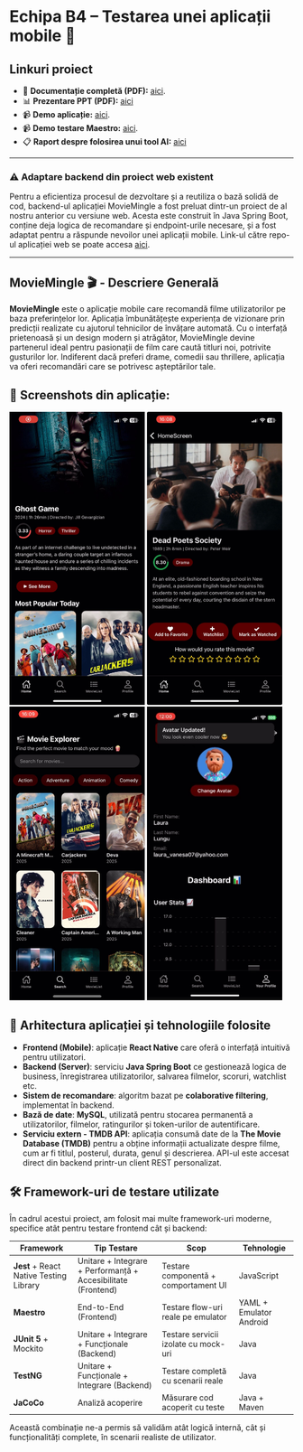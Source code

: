 # Echipa B4 – Testarea unei aplicații mobile 📱

## Linkuri proiect
- 📌 **Documentație completă (PDF):**  [aici](Documentatie_TSS_Testarea_unei_aplicații_mobile.pdf).
- 📊 **Prezentare PPT (PDF):** [aici](Prezentare_TSS_Testarea_unei_aplicatii_mobile.pdf)  
- 📹 **Demo aplicație:** [aici](https://youtu.be/RyaEcpjbC_Q).
- 📹 **Demo testare Maestro:** [aici](https://youtube.com/shorts/_i81mKKKZoQ).
- :clipboard: **Raport despre folosirea unui tool AI:** [aici](raportAI.md)

---

### :warning: Adaptare backend din proiect web existent
Pentru a eficientiza procesul de dezvoltare și a reutiliza o bază solidă de cod, backend-ul aplicației MovieMingle a fost preluat dintr-un proiect de al nostru anterior cu versiune web. Acesta este construit în Java Spring Boot, conține deja logica de recomandare și endpoint-urile necesare, și a fost adaptat pentru a răspunde nevoilor unei aplicații mobile. Link-ul către repo-ul aplicației web se poate accesa [aici](https://github.com/unibuc-cs/software-engineering-product-4errors).

---

## MovieMingle 🎬 - Descriere Generală
  
**MovieMingle** este o aplicație mobile care recomandă filme utilizatorilor pe baza preferințelor lor. Aplicația îmbunătățește experiența de vizionare prin predicții realizate cu ajutorul tehnicilor de învățare automată. Cu o interfață prietenoasă și un design modern și atrăgător, MovieMingle devine partenerul ideal pentru pasionații de film care caută titluri noi, potrivite gusturilor lor. Indiferent dacă preferi drame, comedii sau thrillere, aplicația va oferi recomandări care se potrivesc așteptărilor tale.

## 📸 Screenshots din aplicație:

<img src="screenshots/2.jpg" width="240" />        <img src="screenshots/1.jpg" width="240" />   <img src="screenshots/3.jpg" width="240" />   <img src="screenshots/4.jpg" width="240" />

## 🧱 Arhitectura aplicației și tehnologiile folosite
- **Frontend (Mobile)**: aplicație **React Native** care oferă o interfață intuitivă pentru utilizatori.
- **Backend (Server)**: serviciu **Java Spring Boot** ce gestionează logica de business, înregistrarea utilizatorilor, salvarea filmelor, scoruri, watchlist etc.
- **Sistem de recomandare**: algoritm bazat pe **colaborative filtering**, implementat în backend.
- **Bază de date**: **MySQL**, utilizată pentru stocarea permanentă a utilizatorilor, filmelor, ratingurilor și token-urilor de autentificare.
- **Serviciu extern - TMDB API**: aplicația consumă date de la **The Movie Database (TMDB)** pentru a obține informații actualizate despre filme, cum ar fi titlul, posterul, durata, genul și descrierea. API-ul este accesat direct din backend printr-un client REST personalizat.
  

## 🛠️ Framework-uri de testare utilizate

În cadrul acestui proiect, am folosit mai multe framework-uri moderne, specifice atât pentru testare frontend cât și backend:

| Framework | Tip Testare | Scop | Tehnologie |
|----------|-------------|------|-------------|
| **Jest** + React Native Testing Library | Unitare + Integrare + Performanță + Accesibilitate (Frontend) | Testare componentă + comportament UI | JavaScript |
| **Maestro** | End-to-End (Frontend) | Testare flow-uri reale pe emulator | YAML + Emulator Android |
| **JUnit 5** + Mockito | Unitare + Integrare + Funcționale (Backend) | Testare servicii izolate cu mock-uri | Java |
| **TestNG** | Unitare + Funcționale + Integrare (Backend) | Testare completă cu scenarii reale | Java |
| **JaCoCo** | Analiză acoperire | Măsurare cod acoperit cu teste | Java + Maven |

Această combinație ne-a permis să validăm atât logică internă, cât și funcționalități complete, în scenarii realiste de utilizator.


